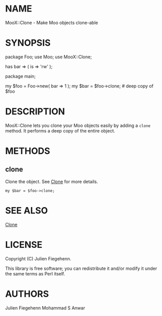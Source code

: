 # NAME

MooX::Clone - Make Moo objects clone-able

# SYNOPSIS

package Foo;
use Moo;
use MooX::Clone;

has bar => ( is => 'rw' );

package main;

my $foo = Foo->new( bar => 1 );
my $bar = $foo->clone;          # deep copy of $foo

# DESCRIPTION

MooX::Clone lets you clone your Moo objects easily by adding a `clone` method. It performs a deep copy of the entire object.

# METHODS

## clone

Clone the object. See [Clone](https://metacpan.org/pod/Clone) for more details.

    my $bar = $foo->clone;

# SEE ALSO

[Clone](https://metacpan.org/pod/Clone)

# LICENSE

Copyright (C) Julien Fiegehenn.

This library is free software; you can redistribute it and/or modify
it under the same terms as Perl itself.

# AUTHORS

Julien Fiegehenn
Mohammad S Anwar
